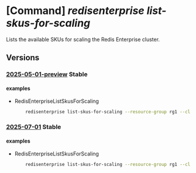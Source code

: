 # [Command] _redisenterprise list-skus-for-scaling_

Lists the available SKUs for scaling the Redis Enterprise cluster.

## Versions

### [2025-05-01-preview](/Resources/mgmt-plane/L3N1YnNjcmlwdGlvbnMve30vcmVzb3VyY2Vncm91cHMve30vcHJvdmlkZXJzL21pY3Jvc29mdC5jYWNoZS9yZWRpc2VudGVycHJpc2Uve30vbGlzdHNrdXNmb3JzY2FsaW5n/2025-05-01-preview.xml) **Stable**

<!-- mgmt-plane /subscriptions/{}/resourcegroups/{}/providers/microsoft.cache/redisenterprise/{}/listskusforscaling 2025-05-01-preview -->

#### examples

- RedisEnterpriseListSkusForScaling
    ```bash
        redisenterprise list-skus-for-scaling --resource-group rg1 --cluster-name cache1
    ```

### [2025-07-01](/Resources/mgmt-plane/L3N1YnNjcmlwdGlvbnMve30vcmVzb3VyY2Vncm91cHMve30vcHJvdmlkZXJzL21pY3Jvc29mdC5jYWNoZS9yZWRpc2VudGVycHJpc2Uve30vbGlzdHNrdXNmb3JzY2FsaW5n/2025-07-01.xml) **Stable**

<!-- mgmt-plane /subscriptions/{}/resourcegroups/{}/providers/microsoft.cache/redisenterprise/{}/listskusforscaling 2025-07-01 -->

#### examples

- RedisEnterpriseListSkusForScaling
    ```bash
        redisenterprise list-skus-for-scaling --resource-group rg1 --cluster-name cache1
    ```
